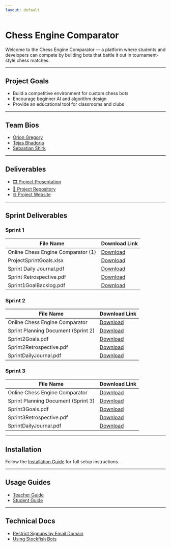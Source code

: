 ```yaml
---
layout: default
---
```


# Chess Engine Comparator

Welcome to the Chess Engine Comparator — a platform where students and developers can compete by building bots that battle it out in tournament-style chess matches.

---

## Project Goals

- Build a competitive environment for custom chess bots
- Encourage beginner AI and algorithm design
- Provide an educational tool for classrooms and clubs

---

## Team Bios

- [Orion Gregory](./bios.md)
- [Tejas Bhadoria](./tejas.md)
- [Sebastian Shirk](./sebastian.md)

---

## Deliverables

- [🎞️ Project Presentation](./initialPresentation.pptx)
- [🔗 Project Repository](https://github.com/OrionGregory/ChessEngineComparator)
- [🌐 Project Website](https://oriongregory.github.io/ChessEngineComparator/)

---

## Sprint Deliverables

### Sprint 1

| File Name                             | Download Link                                                                 |
|--------------------------------------|-------------------------------------------------------------------------------|
| Online Chess Engine Comparator (1)   | [Download](Sprint1Dev/Online%20Chess%20Engine%20Comparator%20(1).pptx)       |
| ProjectSprintGoals.xlsx              | [Download](Sprint1Dev/ProjectSprintGoals%20(1)%20(1).xlsx)                    |
| Sprint Daily Journal.pdf             | [Download](Sprint1Dev/Sprint%20Daily%20Journal%20(1).pdf)                     |
| Sprint Retrospective.pdf             | [Download](Sprint1Dev/Sprint%20Retrospective%20(1).pdf)                       |
| Sprint1GoalBacklog.pdf               | [Download](Sprint1Dev/Sprint1GoalBacklog%20(1).docx%20(1).pdf)                |

### Sprint 2

| File Name                            | Download Link                                                                 |
|-------------------------------------|-------------------------------------------------------------------------------|
| Online Chess Engine Comparator      | [Download](Sprint2Dev/Online%20Chess%20Engine%20Comparator(Sprint2).pdf)     |
| Sprint Planning Document (Sprint 2) | [Download](Sprint2Dev/Sprint%20Planning%20Document%20(Sprint2).pdf)          |
| Sprint2Goals.pdf                    | [Download](Sprint2Dev/Sprint2Goals.pdf)                                      |
| Sprint2Retrospective.pdf            | [Download](Sprint2Dev/Sprint2Retrospective.pdf)                              |
| SprintDailyJournal.pdf              | [Download](Sprint2Dev/SprintDailyJournal.pdf)                                |

### Sprint 3

| File Name                            | Download Link                                                                 |
|-------------------------------------|-------------------------------------------------------------------------------|
| Online Chess Engine Comparator      | [Download](Sprint3Dev/Online%20Chess%20Engine%0Comparator(Sprint3).pdf)      |
| Sprint Planning Document (Sprint 3) | [Download](Sprint3Dev/Sprint%20Planning%20Document%20(Sprint3).pdf)          |
| Sprint3Goals.pdf                    | [Download](Sprint3Dev/Sprint3Goals.pdf)                                      |
| Sprint3Retrospective.pdf           | [Download](Sprint3Dev/Sprint3Retrospective.pdf)                              |
| SprintDailyJournal.pdf              | [Download](Sprint3Dev/SprintDailyJournal.pdf)                                |

---

## Installation

Follow the [Installation Guide](./installation.md) for full setup instructions.

---

## Usage Guides

- [Teacher Guide](./docs/TeacherUsage.md)
- [Student Guide](./docs/StudentsUsage.md)

---

## Technical Docs

- [Restrict Signups by Email Domain](./docs/EmailDomainEnforcement.md)
- [Using Stockfish Bots](./docs/EvilFish(StockfishBots).md)
